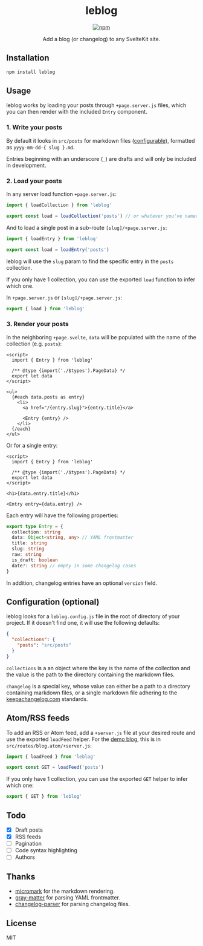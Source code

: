 <div align="center">

# leblog

[![npm][npm-image]][npm-url]

Add a blog (or changelog) to any SvelteKit site.

[npm-image]: https://img.shields.io/npm/v/leblog.svg
[npm-url]: https://www.npmjs.com/package/leblog

</div>

## Installation

```bash
npm install leblog
```

## Usage

leblog works by loading your posts through `+page.server.js` files, which you can then render with the included `Entry` component.

### 1. Write your posts

By default it looks in `src/posts` for markdown files ([configurable](#configuration-optional)), formatted as `yyyy-mm-dd-{ slug }.md`.

Entries beginning with an underscore (`_`) are drafts and will only be included in development.

### 2. Load your posts

In any server load function `+page.server.js`:

```js
import { loadCollection } from 'leblog'

export const load = loadCollection('posts') // or whatever you've named it
```

And to load a single post in a sub-route `[slug]/+page.server.js`:

```js
import { loadEntry } from 'leblog'

export const load = loadEntry('posts')
```

leblog will use the `slug` param to find the specific entry in the `posts` collection.

If you only have 1 collection, you can use the exported `load` function to infer which one.

In `+page.server.js` or `[slug]/+page.server.js`:

```js
export { load } from 'leblog'
```

### 3. Render your posts

In the neighboring `+page.svelte`, `data` will be populated with the name of the collection (e.g. `posts`):

```svelte
<script>
  import { Entry } from 'leblog'

  /** @type {import('./$types').PageData} */
  export let data
</script>

<ul>
  {#each data.posts as entry}
    <li>
      <a href="/{entry.slug}">{entry.title}</a>

      <Entry {entry} />
    </li>
  {/each}
</ul>
```

Or for a single entry:

```svelte
<script>
  import { Entry } from 'leblog'

  /** @type {import('./$types').PageData} */
  export let data
</script>

<h1>{data.entry.title}</h1>

<Entry entry={data.entry} />
```

Each entry will have the following properties:

```ts
export type Entry = {
  collection: string
  data: Object<string, any> // YAML frontmatter
  title: string
  slug: string
  raw: string
  is_draft: boolean
  date?: string // empty in some changelog cases
}
```

In addition, changelog entries have an optional `version` field.

## Configuration (optional)

leblog looks for a `leblog.config.js` file in the root of directory of your project. If it doesn't find one, it will use the following defaults:

```json
{
  "collections": {
    "posts": "src/posts"
  }
}
```

`collections` is a an object where the key is the name of the collection and the value is the path to the directory containing the markdown files.

`changelog` is a special key, whose value can either be a path to a directory containing markdown files, or a single markdown file adhering to the [keepachangelog.com](http://keepachangelog.com) standards.

## Atom/RSS feeds

To add an RSS or Atom feed, add a `+server.js` file at your desired route and use the exported `loadFeed` helper. For the [demo blog](https://leblog.dev/blog.atom), this is in `src/routes/blog.atom/+server.js`:

```js
import { loadFeed } from 'leblog'

export const GET = loadFeed('posts')
```

If you only have 1 collection, you can use the exported `GET` helper to infer which one:

```js
export { GET } from 'leblog'
```

## Todo

- [x] Draft posts
- [x] RSS feeds
- [ ] Pagination
- [ ] Code syntax highlighting
- [ ] Authors

## Thanks

- [micromark](https://github.com/micromark/micromark) for the markdown rendering.
- [gray-matter](https://github.com/jonschlinkert/gray-matter) for parsing YAML frontmatter.
- [changelog-parser](https://github.com/ungoldman/changelog-parser) for parsing changelog files.

## License

MIT
